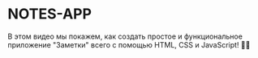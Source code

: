 # NOTES-APP
В этом видео мы покажем, как создать простое и функциональное приложение "Заметки" всего с помощью HTML, CSS и JavaScript! 📒✨
